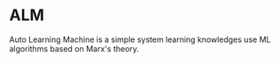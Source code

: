 # ALM
Auto Learning Machine is a simple system learning knowledges use ML algorithms based on Marx's theory.
